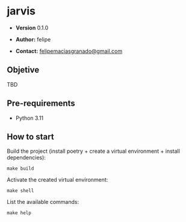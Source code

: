 # jarvis

- **Version**  0.1.0

- **Author:** felipe

- **Contact:** felipemaciasgranado@gmail.com

## Objetive
TBD

## Pre-requirements

- Python 3.11

## How to start

Build the project (install poetry + create a virtual environment + install dependencies):
```
make build
```

Activate the created virtual environment:
```
make shell
```

List the available commands:
```
make help
```